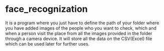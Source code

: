 # face_recognization
It is a program where you just have to define the path of your folder where you have added images of the people who you want to check, which and when a person visit the place from all the images provided in the folder through a camera device.
It will store all the data on the CSV(Excel) file which can be used later for further uses.
